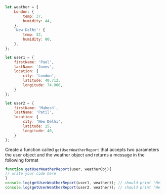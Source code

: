 ```js
let weather = {
    London: {
        temp: 37,
        humidity: 44,
    },
    'New Delhi': {
        temp: 32,
        humidity: 80,
    },
};

let user1 = {
    firstName: 'Paul',
    lastName: 'Jones',
    location: {
        city: 'London',
        latitude: 40.712,
        longitude: 74.006,
    }
};

let user2 = {
    firstName: 'Mahesh',
    lastName: 'Patil',
    location: {
        city: 'New Delhi',
        latitude: 25,
        longitude: 40,
    }
};
```
Create a function called `getUserWeatherReport` that accepts two parameters the user object and the weather object 
and returns a message in the following format

```js
function getUserWeatherReport(user, weatherObj){
// write your code here
}
console.log(getUserWeatherReport(user1, weather)); // should print 'Hello Paul it is currently 37 degrees Celcius in London'
console.log(getUserWeatherReport(user2, weather)); // should print 'Hello Mahesh it is currently 32 degrees Celcius in New Delhi'
```

